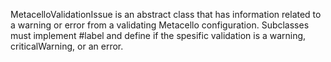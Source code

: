 MetacelloValidationIssue is an abstract class that has information related to a warning or error from a validating  Metacello configuration. Subclasses must implement #label and define if the spesific validation is a warning, criticalWarning, or an error.